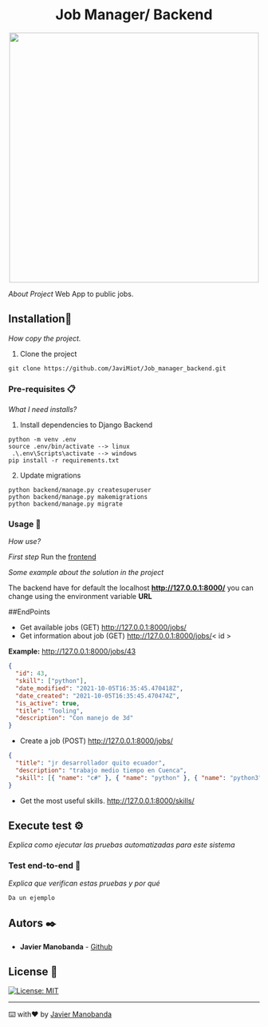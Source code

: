<div align="center">
    <h1 style="text-align: center">Job Manager/ Backend</h1>
</div>

<div align="center" >
	<img width="500" src="https://i.imgur.com/TuAy327.png"/>
</div>

_About Project_
Web App to public jobs.

## Installation🚀

_How copy the project._

1. Clone the project

```shell
git clone https://github.com/JaviMiot/Job_manager_backend.git
```

### Pre-requisites 📋

_What I need installs?_

1. Install dependencies to Django Backend

```shell
python -m venv .env
source .env/bin/activate --> linux
 .\.env\Scripts\activate --> windows
pip install -r requirements.txt
```

2. Update migrations

```shell
python backend/manage.py createsuperuser
python backend/manage.py makemigrations
python backend/manage.py migrate
```

### Usage 🔧

_How use?_

_First step_ Run the [frontend](https://github.com/JaviMiot/Job_manager_fronted) 


_Some example about the solution in the project_

The backend have for default the localhost **http://127.0.0.1:8000/** you can change using the environment variable **URL**

##EndPoints

- Get available jobs (GET)
  http://127.0.0.1:8000/jobs/
- Get information about job (GET)
  http://127.0.0.1:8000/jobs/< id >

**Example:** http://127.0.0.1:8000/jobs/43

```json
{
  "id": 43,
  "skill": ["python"],
  "date_modified": "2021-10-05T16:35:45.470418Z",
  "date_created": "2021-10-05T16:35:45.470474Z",
  "is_active": true,
  "title": "Tooling",
  "description": "Con manejo de 3d"
}
```

- Create a job (POST)
  http://127.0.0.1:8000/jobs/

```json
{
  "title": "jr desarrollador quito ecuador",
  "description": "trabajo medio tiempo en Cuenca",
  "skill": [{ "name": "c#" }, { "name": "python" }, { "name": "python3" }]
}
```

- Get the most useful skills.
  http://127.0.0.1:8000/skills/

## Execute test ⚙️

_Explica como ejecutar las pruebas automatizadas para este sistema_

### Test end-to-end 🔩

_Explica que verifican estas pruebas y por qué_

```
Da un ejemplo
```

## Autors ✒️

- **Javier Manobanda** - [Github](https://github.com/JaviManobanda)

## License 📄

[![License: MIT](https://img.shields.io/badge/License-MIT-yellow.svg)](https://opensource.org/licenses/MIT)

---

⌨️ with❤️ by [Javier Manobanda](https://github.com/JaviMiot)